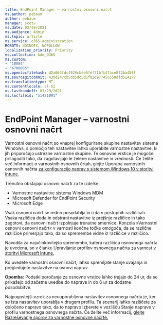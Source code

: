 ```yaml
---
title: EndPoint Manager – varnostni osnovni načrt
ms.author: pebaum
author: pebaum
manager: scotv
ms.date: 03/29/2021
ms.audience: Admin
ms.topic: article
ms.service: o365-administration
ROBOTS: NOINDEX, NOFOLLOW
localization_priority: Priority
ms.collection: Adm_O365
ms.custom:
- "10084"
- "6700005"
ms.openlocfilehash: d2a063fdc4929cbee5fef71bfb47ace8f2ba458f
ms.sourcegitcommit: 430d247cb5dd5dc5d1f82d977456558dfd514277
ms.translationtype: MT
ms.contentlocale: sl-SI
ms.lasthandoff: 03/29/2021
ms.locfileid: "51421091"
---
```

# <a name="endpoint-manager---security-baselines"></a>EndPoint Manager – varnostni osnovni načrt

Varnostni osnovni načrt so vnaprej konfigurirane skupine nastavitev sistema Windows, s pomočjo teh nastavitev lahko uporabite varnostne nastavitve, ki jih priporočajo ustrezne varnostne skupine. Te osnovne vrstice je mogoče prilagoditi tako, da zagotavljajo le želene nastavitve in vrednosti. Če želite več informacij o varnostnih osnovnih črtah, glejte Uporaba varnostnih osnovnih načrta [za konfiguracijo naprav s sistemom Windows 10 v storitvi Intune.](https://docs.microsoft.com/mem/intune/protect/security-baselines)

Trenutno obstajajo osnovni načrti za te izdelke:

- Varnostne nastavitve sistema Windows MDM
- Microsoft Defender for EndPoint Security
- Microsoft Edge

Vsak osnovni načrt se redno posodablja in izda v postopnih različicah. Vsaka različica doda in odstrani nastavitve iz prejšnje različice in tako zagotovi, da osnovni načrt izpolnjuje trenutne smernice. Konzola »Varnostni osnovni osnovni načrt« v varnosti končne točke omogoča, da se različne različice primerjajo tako, da so spremembe vidne iz različice v različico.

Navodila za najučinkovitejšo spremembo, katera različica osnovnega načrta je uvedena, so v članku Upravljanje profilov osnovnega načrta za varnost [v storitvi Microsoft Intune.](https://docs.microsoft.com/mem/intune/protect/security-baselines-configure)

Ko uvedete varnostni osnovni načrt, lahko spremljate stanje uvajanja in pregledujete nastavitve na osnovi naprav.

**Opomba:** Podatki poročanja za osnovne vrstice lahko trajajo do 24 ur, da se prikažejo od začetne uvedbe do naprave in do 6 ur za dodatne posodobitve. 

Najpogostejši vzrok za neuuporabljena nastavitev osnovnega načrta je, ker se ista nastavitev uporablja v drugem profilu. Ta scenarij lahko raziščete za določeno napravo tako, da to napravo izberete v vozlišču Stanje naprave v profilu varnostnega osnovnega načrta. Če želite več informacij, [glejte Razreševanje sporov za varnostne osnovne načrte.](https://docs.microsoft.com/mem/intune/protect/security-baselines-monitor#resolve-conflicts-for-security-baselines)